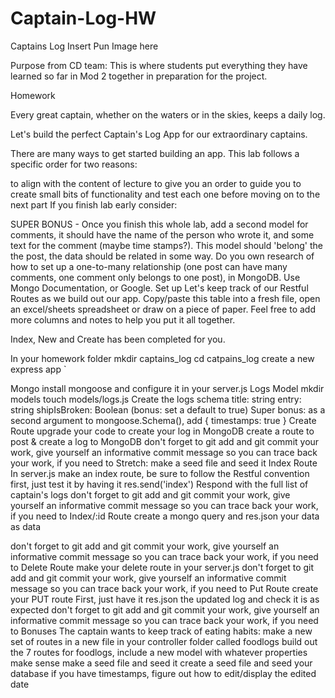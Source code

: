 # Captain-Log-HW
Captains Log
Insert Pun Image here

Purpose from CD team:
This is where students put everything they have learned so far in Mod 2 together in preparation for the project.

Homework

Every great captain, whether on the waters or in the skies, keeps a daily log.

Let's build the perfect Captain's Log App for our extraordinary captains.

There are many ways to get started building an app. This lab follows a specific order for two reasons:

to align with the content of lecture
to give you an order to guide you to create small bits of functionality and test each one before moving on to the next part
If you finish lab early consider:

SUPER BONUS - Once you finish this whole lab, add a second model for comments, it should have the name of the person who wrote it, and some text for the comment (maybe time stamps?). This model should 'belong' the the post, the data should be related in some way. Do you own research of how to set up a one-to-many relationship (one post can have many comments, one comment only belongs to one post), in MongoDB. Use Mongo Documentation, or Google.
Set up
Let's keep track of our Restful Routes as we build out our app. Copy/paste this table into a fresh file, open an excel/sheets spreadsheet or draw on a piece of paper. Feel free to add more columns and notes to help you put it all together.

Index, New and Create has been completed for you.

 

In your homework folder
mkdir captains_log
cd catpains_log
create a new express app `
 

 

Mongo
install mongoose and configure it in your server.js
Logs Model
mkdir models
touch models/logs.js
Create the logs schema
title: string
entry: string
shipIsBroken: Boolean (bonus: set a default to true)
Super bonus:
as a second argument to mongoose.Schema(), add { timestamps: true }
Create Route
upgrade your code to create your log in MongoDB
create a route to post & create a log to MongoDB
don't forget to git add and git commit your work, give yourself an informative commit message so you can trace back your work, if you need to
Stretch: make a seed file and seed it
Index Route
In server.js make an index route, be sure to follow the Restful convention
first, just test it by having it res.send('index')
Respond with the full list of captain's logs
don't forget to git add and git commit your work, give yourself an informative commit message so you can trace back your work, if you need to
Index/:id Route
create a mongo query and res.json your data as data
 

don't forget to git add and git commit your work, give yourself an informative commit message so you can trace back your work, if you need to
Delete Route
make your delete route in your server.js
don't forget to git add and git commit your work, give yourself an informative commit message so you can trace back your work, if you need to
Put Route
create your PUT route
First, just have it res.json the updated log and check it is as expected
don't forget to git add and git commit your work, give yourself an informative commit message so you can trace back your work, if you need to
Bonuses
The captain wants to keep track of eating habits: make a new set of routes in a new file in your controller folder called foodlogs
build out the 7 routes for foodlogs, include a new model with whatever properties make sense
make a seed file and seed it
create a seed file and seed your database
if you have timestamps, figure out how to edit/display the edited date
